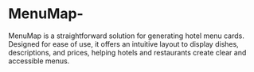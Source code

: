 # MenuMap-
MenuMap is a straightforward solution for generating hotel menu cards. Designed for ease of use, it offers an intuitive layout to display dishes, descriptions, and prices, helping hotels and restaurants create clear and accessible menus.
